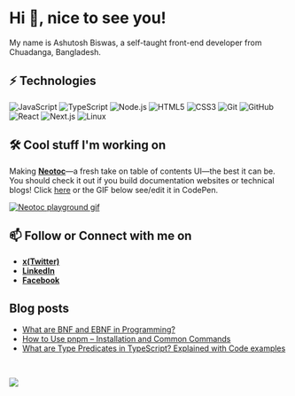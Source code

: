# Hi 👋, nice to see you!

My name is Ashutosh Biswas, a self-taught front-end developer from Chuadanga, Bangladesh.

## ⚡ Technologies

![JavaScript](https://img.shields.io/badge/-JavaScript-black?style=flat-square&logo=javascript)
![TypeScript](https://img.shields.io/badge/-TypeScript-black?style=flat-square&logo=typescript)
![Node.js](https://img.shields.io/badge/Node.js-339933?style=flat-square&logo=node.js&logoColor=white)
![HTML5](https://img.shields.io/badge/HTML5-E34F26?style=flat-square&logo=html5&logoColor=white)
![CSS3](https://img.shields.io/badge/CSS3-1572B6?style=flat-square&logo=css3&logoColor=white)
![Git](https://img.shields.io/badge/Git-F05032?style=flat-square&logo=git&logoColor=white)
![GitHub](https://img.shields.io/badge/GitHub-181717?style=flat-square&logo=github&logoColor=white)
![React](https://img.shields.io/badge/React-20232A?style=flat-square&logo=react&logoColor=61DAFB)
![Next.js](https://img.shields.io/badge/Next.js-000000?style=flat-square&logo=next.js&logoColor=white)
![Linux](https://img.shields.io/badge/Linux-black?style=flat-square&logo=linux&logoColor=yellow)

## 🛠️ Cool stuff I'm working on

Making **[Neotoc](https://neotoc.vercel.app/)**—a fresh take on table of contents UI—the best it can be. You should check it out if you build documentation websites or technical blogs! Click [here](https://codepen.io/ashutoshbw/pen/Jojvvbp) or the GIF below see/edit it in CodePen.

[![Neotoc playground gif](https://raw.githubusercontent.com/ashutoshbw/neotoc/refs/heads/main/.github/assets/neotoc-demo.gif)](https://codepen.io/ashutoshbw/pen/Jojvvbp)

## 📫 Follow or Connect with me on

- **[x(Twitter)](https://x.com/ashutoshbw)**
- **[LinkedIn](https://www.linkedin.com/in/ashutosh-biswas)**
- **[Facebook](https://www.facebook.com/ashutoshbw314/)**

## Blog posts

- [What are BNF and EBNF in Programming?](https://www.freecodecamp.org/news/what-are-bnf-and-ebnf/)
- [How to Use pnpm – Installation and Common Commands](https://www.freecodecamp.org/news/how-to-use-pnpm/)
- [What are Type Predicates in TypeScript? Explained with Code examples](https://www.freecodecamp.org/news/what-are-type-predicates-in-typescript/)

<br>

![](<https://komarev.com/ghpvc/?username=ashutoshbw&style=flat-square&label=Profile+Views+(Since+4+April+2025)>)
